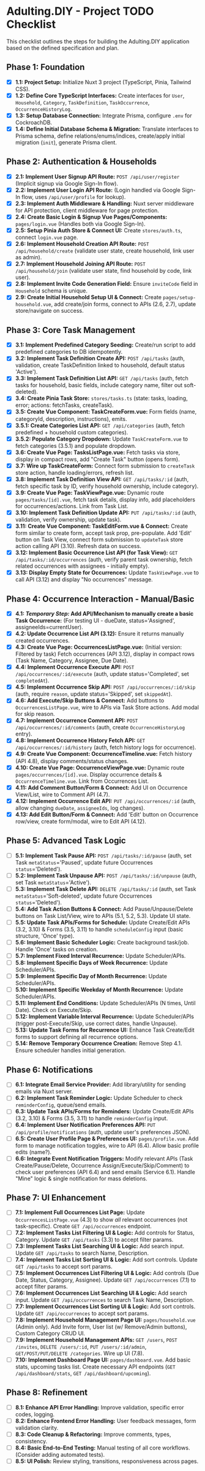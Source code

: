 # Adulting.DIY - Project TODO Checklist

This checklist outlines the steps for building the Adulting.DIY application based on the defined specification and plan.

## Phase 1: Foundation

- [x] **1.1: Project Setup:** Initialize Nuxt 3 project (TypeScript, Pinia, Tailwind CSS).
- [x] **1.2: Define Core TypeScript Interfaces:** Create interfaces for `User`, `Household`, `Category`, `TaskDefinition`, `TaskOccurrence`, `OccurrenceHistoryLog`.
- [x] **1.3: Setup Database Connection:** Integrate Prisma, configure `.env` for CockroachDB.
- [x] **1.4: Define Initial Database Schema & Migration:** Translate interfaces to Prisma schema, define relations/enums/indices, create/apply initial migration (`init`), generate Prisma client.

## Phase 2: Authentication & Households

- [x] **2.1: Implement User Signup API Route:** `POST /api/user/register` (Implicit signup via Google Sign-In flow).
- [x] **2.2: Implement User Login API Route:** (Login handled via Google Sign-In flow, uses `/api/user/profile` for lookup).
- [x] **2.3: Implement Auth Middleware & Handling:** Nuxt server middleware for API protection, client middleware for page protection.
- [x] **2.4: Create Basic Login & Signup Vue Pages/Components:** `pages/login.vue` (Handles both via Google Sign-In).
- [x] **2.5: Setup Pinia Auth Store & Connect UI:** Create `stores/auth.ts`, connect `login.vue` page.
- [x] **2.6: Implement Household Creation API Route:** `POST /api/household/create` (validate user state, create household, link user as admin).
- [x] **2.7: Implement Household Joining API Route:** `POST /api/household/join` (validate user state, find household by code, link user).
- [x] **2.8: Implement Invite Code Generation Field:** Ensure `inviteCode` field in `Household` schema is unique.
- [x] **2.9: Create Initial Household Setup UI & Connect:** Create `pages/setup-household.vue`, add create/join forms, connect to APIs (2.6, 2.7), update store/navigate on success.

## Phase 3: Core Task Management

- [x] **3.1: Implement Predefined Category Seeding:** Create/run script to add predefined categories to DB idempotently.
- [x] **3.2: Implement Task Definition Create API:** `POST /api/tasks` (auth, validation, create TaskDefinition linked to household, default status 'Active').
- [x] **3.3: Implement Task Definition List API:** `GET /api/tasks` (auth, fetch tasks for household, basic fields, include category name, filter out soft-deleted).
- [x] **3.4: Create Pinia Task Store:** `stores/tasks.ts` (state: tasks, loading, error; actions: fetchTasks, createTask).
- [x] **3.5: Create Vue Component: TaskCreateForm.vue:** Form fields (name, categoryId, description, instructions), emits.
- [x] **3.5.1: Create Categories List API:** `GET /api/categories` (auth, fetch predefined + household custom categories).
- [x] **3.5.2: Populate Category Dropdown:** Update `TaskCreateForm.vue` to fetch categories (3.5.1) and populate dropdown.
- [x] **3.6: Create Vue Page: TasksListPage.vue:** Fetch tasks via store, display in compact rows, add "Create Task" button (opens form).
- [x] **3.7: Wire up TaskCreateForm:** Connect form submission to `createTask` store action, handle loading/errors, refresh list.
- [x] **3.8: Implement Task Definition View API:** `GET /api/tasks/:id` (auth, fetch specific task by ID, verify household ownership, include category).
- [x] **3.9: Create Vue Page: TaskViewPage.vue:** Dynamic route `pages/tasks/[id].vue`, fetch task details, display info, add placeholders for occurrences/actions. Link from Task List.
- [x] **3.10: Implement Task Definition Update API:** `PUT /api/tasks/:id` (auth, validation, verify ownership, update task).
- [x] **3.11: Create Vue Component: TaskEditForm.vue & Connect:** Create form similar to create form, accept task prop, pre-populate. Add 'Edit' button on Task View, connect form submission to `updateTask` store action calling API (3.10). Refresh data on success.
- [x] **3.12: Implement Basic Occurrence List API (for Task View):** `GET /api/tasks/:id/occurrences` (auth, verify parent task ownership, fetch related occurrences with assignees - initially empty).
- [x] **3.13: Display Empty State for Occurrences:** Update `TaskViewPage.vue` to call API (3.12) and display "No occurrences" message.

## Phase 4: Occurrence Interaction - Manual/Basic

- [x] **4.1: _Temporary Step:_ Add API/Mechanism to manually create a basic Task Occurrence:** (For testing UI - dueDate, status='Assigned', assigneeIds=currentUser).
- [x] **4.2: Update Occurrence List API (3.12):** Ensure it returns manually created occurrences.
- [x] **4.3: Create Vue Page: OccurrencesListPage.vue:** (Initial version: Filtered by task) Fetch occurrences (API 3.12), display in compact rows (Task Name, Category, Assignee, Due Date).
- [x] **4.4: Implement Occurrence Execute API:** `POST /api/occurrences/:id/execute` (auth, update status='Completed', set `completedAt`).
- [x] **4.5: Implement Occurrence Skip API:** `POST /api/occurrences/:id/skip` (auth, require `reason`, update status='Skipped', set `skippedAt`).
- [x] **4.6: Add Execute/Skip Buttons & Connect:** Add buttons to `OccurrencesListPage.vue`, wire to APIs via Task Store actions. Add modal for skip reason.
- [x] **4.7: Implement Occurrence Comment API:** `POST /api/occurrences/:id/comments` (auth, create `OccurrenceHistoryLog` entry).
- [x] **4.8: Implement Occurrence History Fetch API:** `GET /api/occurrences/:id/history` (auth, fetch history logs for occurrence).
- [x] **4.9: Create Vue Component: OccurrenceTimeline.vue:** Fetch history (API 4.8), display comments/status changes.
- [x] **4.10: Create Vue Page: OccurrenceViewPage.vue:** Dynamic route `pages/occurrences/[id].vue`. Display occurrence details & `OccurrenceTimeline.vue`. Link from Occurrences List.
- [x] **4.11: Add Comment Button/Form & Connect:** Add UI on Occurrence View/List, wire to Comment API (4.7).
- [x] **4.12: Implement Occurrence Edit API:** `PUT /api/occurrences/:id` (auth, allow changing `dueDate`, `assigneeIds`, log changes).
- [x] **4.13: Add Edit Button/Form & Connect:** Add 'Edit' button on Occurrence row/view, create form/modal, wire to Edit API (4.12).

## Phase 5: Advanced Task Logic

- [ ] **5.1: Implement Task Pause API:** `POST /api/tasks/:id/pause` (auth, set Task `metaStatus`='Paused', update future Occurrences `status`='Deleted').
- [ ] **5.2: Implement Task Unpause API:** `POST /api/tasks/:id/unpause` (auth, set Task `metaStatus`='Active').
- [ ] **5.3: Implement Task Delete API:** `DELETE /api/tasks/:id` (auth, set Task `metaStatus`='Soft-deleted', update future Occurrences `status`='Deleted').
- [ ] **5.4: Add Task Action Buttons & Connect:** Add Pause/Unpause/Delete buttons on Task List/View, wire to APIs (5.1, 5.2, 5.3). Update UI state.
- [ ] **5.5: Update Task APIs/Forms for Schedule:** Update Create/Edit APIs (3.2, 3.10) & Forms (3.5, 3.11) to handle `scheduleConfig` input (basic structure, 'Once' type).
- [ ] **5.6: Implement Basic Scheduler Logic:** Create background task/job. Handle 'Once' tasks on creation.
- [ ] **5.7: Implement Fixed Interval Recurrence:** Update Scheduler/APIs.
- [ ] **5.8: Implement Specific Days of Week Recurrence:** Update Scheduler/APIs.
- [ ] **5.9: Implement Specific Day of Month Recurrence:** Update Scheduler/APIs.
- [ ] **5.10: Implement Specific Weekday of Month Recurrence:** Update Scheduler/APIs.
- [ ] **5.11: Implement End Conditions:** Update Scheduler/APIs (N times, Until Date). Check on Execute/Skip.
- [ ] **5.12: Implement Variable Interval Recurrence:** Update Scheduler/APIs (trigger post-Execute/Skip, use correct dates, handle Unpause).
- [ ] **5.13: Update Task Forms for Recurrence UI:** Enhance Task Create/Edit forms to support defining all recurrence options.
- [ ] **5.14: Remove Temporary Occurrence Creation:** Remove Step 4.1. Ensure scheduler handles initial generation.

## Phase 6: Notifications

- [ ] **6.1: Integrate Email Service Provider:** Add library/utility for sending emails via Nuxt server.
- [ ] **6.2: Implement Task Reminder Logic:** Update Scheduler to check `reminderConfig`, queue/send emails.
- [ ] **6.3: Update Task APIs/Forms for Reminders:** Update Create/Edit APIs (3.2, 3.10) & Forms (3.5, 3.11) to handle `reminderConfig` input.
- [ ] **6.4: Implement User Notification Preferences API:** `PUT /api/profile/notifications` (auth, update user's preferences JSON).
- [ ] **6.5: Create User Profile Page & Preferences UI:** `pages/profile.vue`. Add form to manage notification toggles, wire to API (6.4). Allow basic profile edits (name?).
- [ ] **6.6: Integrate Event Notification Triggers:** Modify relevant APIs (Task Create/Pause/Delete, Occurrence Assign/Execute/Skip/Comment) to check user preferences (API 6.4) and send emails (Service 6.1). Handle "Mine" logic & single notification for mass deletions.

## Phase 7: UI Enhancement

- [ ] **7.1: Implement Full Occurrences List Page:** Update `OccurrencesListPage.vue` (4.3) to show _all_ relevant occurrences (not task-specific). Create `GET /api/occurrences` endpoint.
- [ ] **7.2: Implement Tasks List Filtering UI & Logic:** Add controls for Status, Category. Update `GET /api/tasks` (3.3) to accept filter params.
- [ ] **7.3: Implement Tasks List Searching UI & Logic:** Add search input. Update `GET /api/tasks` to search Name, Description.
- [ ] **7.4: Implement Tasks List Sorting UI & Logic:** Add sort controls. Update `GET /api/tasks` to accept sort params.
- [ ] **7.5: Implement Occurrences List Filtering UI & Logic:** Add controls (Due Date, Status, Category, Assignee). Update `GET /api/occurrences` (7.1) to accept filter params.
- [ ] **7.6: Implement Occurrences List Searching UI & Logic:** Add search input. Update `GET /api/occurrences` to search Task Name, Description.
- [ ] **7.7: Implement Occurrences List Sorting UI & Logic:** Add sort controls. Update `GET /api/occurrences` to accept sort params.
- [ ] **7.8: Implement Household Management Page UI:** `pages/household.vue` (Admin only). Add Invite form, User list (w/ Remove/Admin buttons), Custom Category CRUD UI.
- [ ] **7.9: Implement Household Management APIs:** `GET /users`, `POST /invites`, `DELETE /users/:id`, `PUT /users/:id/admin`, `GET/POST/PUT/DELETE /categories`. Wire up UI (7.8).
- [ ] **7.10: Implement Dashboard Page UI:** `pages/dashboard.vue`. Add basic stats, upcoming tasks list. Create necessary API endpoints (`GET /api/dashboard/stats`, `GET /api/dashboard/upcoming`).

## Phase 8: Refinement

- [ ] **8.1: Enhance API Error Handling:** Improve validation, specific error codes, logging.
- [ ] **8.2: Enhance Frontend Error Handling:** User feedback messages, form validation clarity.
- [ ] **8.3: Code Cleanup & Refactoring:** Improve comments, types, consistency.
- [ ] **8.4: Basic End-to-End Testing:** Manual testing of all core workflows. (Consider adding automated tests).
- [ ] **8.5: UI Polish:** Review styling, transitions, responsiveness across pages.
